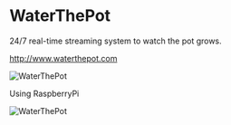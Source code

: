 WaterThePot
===========

24/7 real-time streaming system to watch the pot grows.

http://www.waterthepot.com


![WaterThePot](https://postfiles.pstatic.net/20130404_283/samurae83_1365083955311PyA4e_JPEG/waterthepot.jpg?type=w2)


Using RaspberryPi

![WaterThePot](https://postfiles.pstatic.net/20130413_21/samurae83_1365862796700QbLJV_JPEG/IMG_3795.JPG?type=w2)
